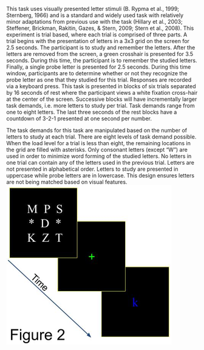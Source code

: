 This task uses visually presented letter stimuli (B. Rypma et al., 1999; Sternberg, 1966) and is a standard and widely used task with relatively minor adaptations from previous use with the task (Hillary et al., 2003; Steffener, Brickman, Rakitin, Gazes, & Stern, 2009; Stern et al., 2008). This experiment is trial based, where each trial is comprised of three parts. A trial begins with the presentation of letters in a 3x3 grid on the screen for 2.5 seconds. The participant is to study and remember the letters. After the letters are removed from the screen, a green crosshair is presented for 3.5 seconds. During this time, the participant is to remember the studied letters. Finally, a single probe letter is presented for 2.5 seconds. During this time window, participants are to determine whether or not they recognize the probe letter as one that they studied for this trial. Responses are recorded via a keyboard press. This task is presented in blocks of six trials separated by 16 seconds of rest where the participant views a white fixation cross-hair at the center of the screen. Successive blocks will have incrementally larger task demands, i.e. more letters to study per trial. Task demands range from one to eight letters. The last three seconds of the rest blocks have a countdown of 3-2-1 presented at one second per number.

The task demands for this task are manipulated based on the number of letters to study at each trial. There are eight levels of task demand possible. When the load level for a trial is less than eight, the remaining locations in the grid are filled with asterisks. Only consonant letters (except “W”) are used in order to minimize word forming of the studied letters. No letters in one trial can contain any of the letters used in the previous trial. Letters are not presented in alphabetical order. Letters to study are presented in uppercase while probe letters are in lowercase. This design ensures letters are not being matched based on visual features. 
<img src="DMSFigure.jpg">